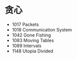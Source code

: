 # 贪心

- 1017 Packets
- 1018 Communication System
- 1042 Gone Fishing
- 1083 Moving Tables
- 1089 Intervals
- 1148 Utopia Divided
